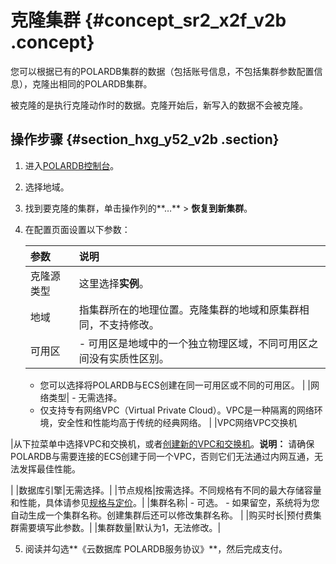 # 克隆集群 {#concept_sr2_x2f_v2b .concept}

您可以根据已有的POLARDB集群的数据（包括账号信息，不包括集群参数配置信息），克隆出相同的POLARDB集群。

被克隆的是执行克隆动作时的数据。克隆开始后，新写入的数据不会被克隆。

## 操作步骤 {#section_hxg_y52_v2b .section}

1.  进入[POLARDB控制台](https://polardb.console.aliyun.com/)。
2.  选择地域。
3.  找到要克隆的集群，单击操作列的**…** \> **恢复到新集群**。
4.  在配置页面设置以下参数：

    |参数|说明|
    |:-|:-|
    |克隆源类型|这里选择**实例**。|
    |地域|指集群所在的地理位置。克隆集群的地域和原集群相同，不支持修改。|
    |可用区|     -   可用区是地域中的一个独立物理区域，不同可用区之间没有实质性区别。
    -   您可以选择将POLARDB与ECS创建在同一可用区或不同的可用区。
 |
    |网络类型|     -   无需选择。
    -   仅支持专有网络VPC（Virtual Private Cloud）。VPC是一种隔离的网络环境，安全性和性能均高于传统的经典网络。
 |
    |VPC网络VPC交换机

|从下拉菜单中选择VPC和交换机，或者[创建新的VPC和交换机](https://vpc.console.aliyun.com)。**说明：** 请确保POLARDB与需要连接的ECS创建于同一个VPC，否则它们无法通过内网互通，无法发挥最佳性能。

|
    |数据库引擎|无需选择。|
    |节点规格|按需选择。不同规格有不同的最大存储容量和性能，具体请参见[规格与定价](../../../../../cn.zh-CN/产品简介/规格与定价.md#)。|
    |集群名称|     -   可选。
    -   如果留空，系统将为您自动生成一个集群名称。创建集群后还可以修改集群名称。
 |
    |购买时长|预付费集群需要填写此参数。|
    |集群数量|默认为1，无法修改。|

5.  阅读并勾选**《云数据库 POLARDB服务协议》**，然后完成支付。

